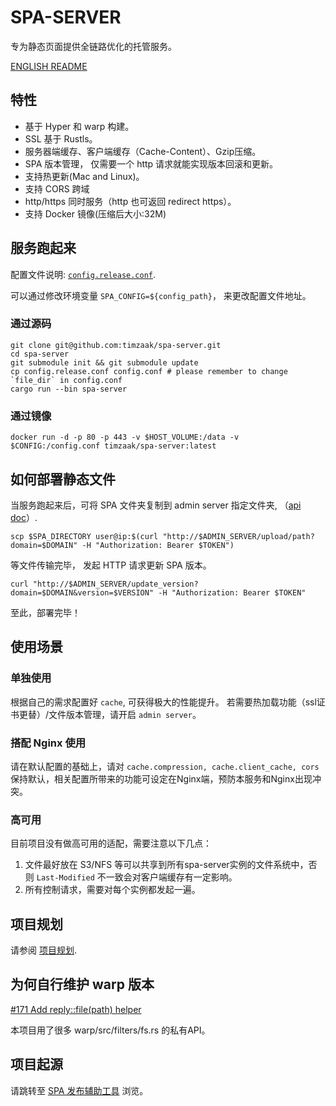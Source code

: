 # SPA-SERVER
专为静态页面提供全链路优化的托管服务。

[ENGLISH README](./README_EN.md)
## 特性
- 基于 Hyper 和 warp 构建。
- SSL 基于 Rustls。
- 服务器端缓存、客户端缓存（Cache-Content）、Gzip压缩。
- SPA 版本管理， 仅需要一个 http 请求就能实现版本回滚和更新。
- 支持热更新(Mac and Linux)。
- 支持 CORS 跨域
- http/https 同时服务（http 也可返回 redirect https）。
- 支持 Docker 镜像(压缩后大小:32M)

## 服务跑起来

配置文件说明: [`config.release.conf`](./config.release.conf). 

可以通过修改环境变量 `SPA_CONFIG=${config_path}`， 来更改配置文件地址。

### 通过源码
```shell
git clone git@github.com:timzaak/spa-server.git
cd spa-server
git submodule init && git submodule update
cp config.release.conf config.conf # please remember to change `file_dir` in config.conf
cargo run --bin spa-server 
```

### 通过镜像
```shell
docker run -d -p 80 -p 443 -v $HOST_VOLUME:/data -v $CONFIG:/config.conf timzaak/spa-server:latest
```

## 如何部署静态文件

当服务跑起来后，可将 SPA 文件夹复制到 admin server 指定文件夹, （[api doc](./doc/Admin_Server_API.md)）.

```shell
scp $SPA_DIRECTORY user@ip:$(curl "http://$ADMIN_SERVER/upload/path?domain=$DOMAIN" -H "Authorization: Bearer $TOKEN")
```
等文件传输完毕， 发起 HTTP 请求更新 SPA 版本。
```shell
curl "http://$ADMIN_SERVER/update_version?domain=$DOMAIN&version=$VERSION" -H "Authorization: Bearer $TOKEN"
```

至此，部署完毕！

## 使用场景

### 单独使用
根据自己的需求配置好 `cache`, 可获得极大的性能提升。 若需要热加载功能（ssl证书更替）/文件版本管理，请开启 `admin server`。
### 搭配 Nginx 使用
请在默认配置的基础上，请对 `cache.compression, cache.client_cache, cors` 保持默认，相关配置所带来的功能可设定在Nginx端，预防本服务和Nginx出现冲突。
### 高可用
目前项目没有做高可用的适配，需要注意以下几点：
1. 文件最好放在 S3/NFS 等可以共享到所有spa-server实例的文件系统中，否则 `Last-Modified` 不一致会对客户端缓存有一定影响。
2. 所有控制请求，需要对每个实例都发起一遍。

## 项目规划
请参阅 [项目规划](./doc/Roadmap.md).

## 为何自行维护 warp 版本
[#171 Add reply::file(path) helper](https://github.com/seanmonstar/warp/issues/171)

本项目用了很多 warp/src/filters/fs.rs 的私有API。

## 项目起源
请跳转至 [SPA 发布辅助工具](https://github.com/timzaak/blog/issues/80) 浏览。